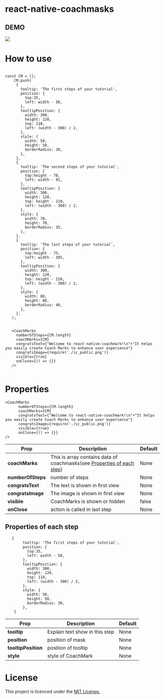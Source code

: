 # react-native-coachmasks
## DEMO

<img src="https://github.com/TranLuongTuanAnh/react-native-coachmasks/blob/master/coachmarkSimulation.gif">


# How to use 
 ```
 
 const CM = [];
     CM.push(
      {
        tooltip: 'The first steps of your tutorial',
        position: {
          top:35,
          left: width - 58,
        },
        tooltipPosition: {
          width: 300,
          height: 120,
          top: 110,
          left: (width - 300) / 2,
        },
        style: {
          width: 50,
          height: 50,
          borderRadius: 30,
        },
      },
      {
        tooltip: 'The second steps of your tutorial',
        position: {
          top:height - 70,
          left: width - 91,
        },
        tooltipPosition: {
          width: 300,
          height: 120,
          top: height - 210,
          left: (width - 300) / 2,
        },
        style: {
          width: 70,
          height: 70,
          borderRadius: 35,
        },
      },
      {
        tooltip: 'The last steps of your tutorial',
        position: {
          top:height - 75,
          left: width - 305,
        },
        tooltipPosition: {
          width: 300,
          height: 120,
          top: height - 210,
          left: (width - 300) / 2,
        },
        style: {
          width: 80,
          height: 80,
          borderRadius: 40,
        },
      },
    );
    
   
    <CoachMarks
      numberOfSteps={CM.length}
      coachMarks={CM}
      congratsText={"Welcome to react-native-coachmark!\n"+"It helps you easily create Coach Marks to enhance user experience"}
      congratsImage={require('./ic_public.png')}
      visible={true}
      onClose={() => {}}
    />
   
 ```
# Properties

```
<CoachMarks
      numberOfSteps={CM.length}
      coachMarks={CM}
      congratsText={"Welcome to react-native-coachmark!\n"+"It helps you easily create Coach Marks to enhance user experience"}
      congratsImage={require('./ic_public.png')}
      visible={true}
      onClose={() => {}}
/>
```

| Prop  | Description |Default |
| ------------- | ------------- | ------------- |
| **coachMarks**  | This is array contains data of coachmasks(see [Properties of each step](https://github.com/TranLuongTuanAnh/react-native-coachmasks/blob/master/README.md#properties-of-each-step))  |None  |
| **numberOfSteps**  | number of steps  | None  |
| **congratsText**  | The text is shown in first view | None  |
| **congratsImage**  | The image is shown in first view | None  |
| **visible**  | CoachMarks is shown or hidden | false  |
| **onClose**  | action is called in last step | None  |

## Properties of each step

```
   {
        tooltip: 'The first steps of your tutorial',
        position: {
          top:35,
          left: width - 58,
        },
        tooltipPosition: {
          width: 300,
          height: 120,
          top: 110,
          left: (width - 300) / 2,
        },
        style: {
          width: 50,
          height: 50,
          borderRadius: 30,
        },
    }
```

| Prop  | Description |Default |
| ------------- | ------------- | ------------- |
| **tooltip**  | Explain text show in this step  |None  |
| **position**  | position of mask  |None  |
| **tooltipPosition**  | position of tooltip  |None  |
| **style**  | style of CoachMark  |None  |

# License
This project is licenced under the [MIT License.](https://opensource.org/licenses/mit-license.html)
